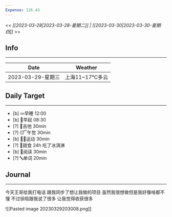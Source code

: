 ```yaml
---
Expense: 126.43
---
```


<< *[[2023-03-28|2023-03-28-星期二]] | [[2023-03-30|2023-03-30-星期四]]* >>

## Info
***
| Date        | Weather      | 
| ----------- | ------------ |
| 2023-03-29-星期三 | 上海11~17℃多云 |


## Daily Target 
***
- [b] 💤早睡   12:00
- [b] 🌅早起    08:30
- [?] 🎵吉他    30min
- [?] 😴午觉    30min
- [b] 🏃‍♀️运动    30min
- [?] 🚫甜食    24h 吃了冰淇淋
- [b] 📖阅读    30min
- [?] 🔤单词    20min    


##  Journal
***
今天王哥给我打电话
跟我同步了想让我做的项目
虽然我很想做但是我好像啥都不懂
不过徐晗跟我说了很多
让我觉得收获很多

![[Pasted image 20230329203008.png]]


